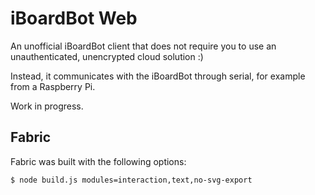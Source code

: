 # iBoardBot Web

An unofficial iBoardBot client that does not require you to use an
unauthenticated, unencrypted cloud solution :)

Instead, it communicates with the iBoardBot through serial, for example from a
Raspberry Pi.

Work in progress.

## Fabric

Fabric was built with the following options:

    $ node build.js modules=interaction,text,no-svg-export
